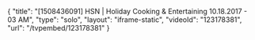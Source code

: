 {
    "title": "[1508436091] HSN | Holiday Cooking & Entertaining 10.18.2017 - 03 AM",
    "type": "solo",
    "layout": "iframe-static",
    "videoId": "123178381",
    "url": "\/tvpembed\/123178381"
}